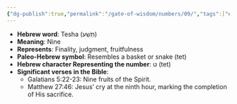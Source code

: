 ```yaml
---
{"dg-publish":true,"permalink":"/gate-of-wisdom/numbers/09/","tags":["#GateWisdom","Numbers","N"]}
---
```



- **Hebrew word**: Tesha (תֵּשַׁע)
- **Meaning**: Nine
- **Represents**: Finality, judgment, fruitfulness
- **Paleo-Hebrew symbol**: Resembles a basket or snake (tet)
- **Hebrew character Representing the number**: ט (tet)
- **Significant verses in the Bible**:
  - Galatians 5:22-23: Nine fruits of the Spirit.
  - Matthew 27:46: Jesus’ cry at the ninth hour, marking the completion of His sacrifice.
